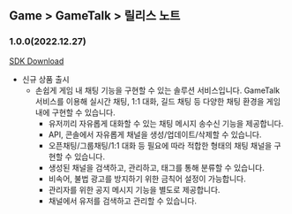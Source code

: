## Game > GameTalk > 릴리스 노트

### 1.0.0(2022.12.27)

[SDK Download](http://static.toastoven.net/toastcloud/sdk_download/gametalk/GameTalkSDK_Unity.zip)

* 신규 상품 출시
    * 손쉽게 게임 내 채팅 기능을 구현할 수 있는 솔루션 서비스입니다. GameTalk 서비스를 이용해 실시간 채팅, 1:1 대화, 길드 채팅 등 다양한 채팅 환경을 게임 내에 구현할 수 있습니다.
        * 유저끼리 자유롭게 대화할 수 있는 채팅 메시지 송수신 기능을 제공합니다.
        * API, 콘솔에서 자유롭게 채널을 생성/업데이트/삭제할 수 있습니다.
        * 오픈채팅/그룹채팅/1:1 대화 등 필요에 따라 적합한 형태의 채팅 채널을 구현할 수 있습니다.
        * 생성된 채널을 검색하고, 관리하고, 태그를 통해 분류할 수 있습니다.
        * 비속어, 불법 광고를 방지하기 위한 금칙어 설정이 가능합니다.
        * 관리자를 위한 공지 메시지 기능을 별도로 제공합니다.
        * 채널에서 유저를 검색하고 관리할 수 있습니다.